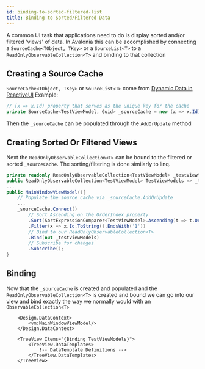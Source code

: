 ```yaml
---
id: binding-to-sorted-filtered-list
title: Binding to Sorted/Filtered Data
---
```


A common UI task that applications need to do is display sorted and/or filtered 'views' of data. In Avalonia this can be accomplished by connecting a `SourceCache<TObject, TKey>` or a `SourceList<T>` to a `ReadOnlyObservableCollection<T>` and binding to that collection

## Creating a Source Cache

`SourceCache<TObject, TKey>` or `SourceList<T>` come from [Dynamic Data in ReactiveUI](https://www.reactiveui.net/docs/handbook/collections/) 
Example:

``` csharp
// (x => x.Id) property that serves as the unique key for the cache
private SourceCache<TestViewModel, Guid> _sourceCache = new (x => x.Id);
```

Then the `_sourceCache` can be populated through the `AddOrUpdate`  method

## Creating Sorted Or Filtered Views
Next the `ReadOnlyObservableCollection<T>` can be bound to the filtered or sorted `_sourceCache`.
The sorting/filtering is done similarly to linq.

``` csharp
private readonly ReadOnlyObservableCollection<TestViewModel> _testViewModels;
public ReadOnlyObservableCollection<TestViewModel> TestViewModels => _testViewModels;
...
public MainWindowViewModel(){
    // Populate the source cache via _sourceCache.AddOrUpdate
    ...
    _sourceCache.Connect()
        // Sort Ascending on the OrderIndex property
        .Sort(SortExpressionComparer<TestViewModel>.Ascending(t => t.OrderIndex))
        .Filter(x => x.Id.ToString().EndsWith('1'))
        // Bind to our ReadOnlyObservableCollection<T>
        .Bind(out _testViewModels)
        // Subscribe for changes
        .Subscribe();
}
```

## Binding
Now that the `_sourceCache` is created and populated and the `ReadOnlyObservableCollection<T>` is created and bound we can go into our view and bind exactly the way we normally would with an `ObservableCollection<T>`

``` markup
    <Design.DataContext>
        <vm:MainWindowViewModel/>
    </Design.DataContext>

    <TreeView Items="{Binding TestViewModels}">
        <TreeView.DataTemplates>
            !-- DataTemplate Definitions -->
        </TreeView.DataTemplates> 
    </TreeView>
```